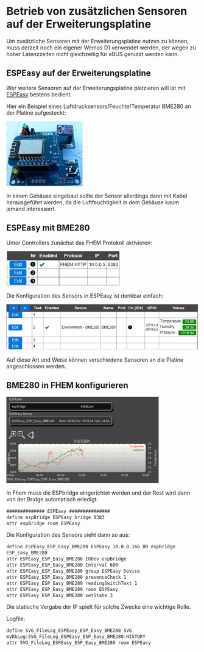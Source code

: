# Betrieb von zusätzlichen Sensoren auf der Erweiterungsplatine

Um zusätzliche Sensoren mit der Erweiterungsplatine nutzen zu können, muss derzeit noch ein eigener Wemos D1 verwendet werden,
der wegen zu hoher Latenzzeiten nicht gleichzeitig für eBUS genutzt werden kann.


## ESPEasy auf der Erweiterungsplatine

Wer weitere Sensoren auf der Erweiterungsplatine platzieren will ist mit [ESPEasy](https://www.letscontrolit.com/wiki/index.php/ESPEasy) bestens bedient.

Hier ein Beispiel eines Luftdrucksensors/Feuchte/Temperatur BME280 an der Platine aufgesteckt:

[<img src="images/exten-wemos.jpg" width="200" alt="extension+wemos" title="Erweiterungsplatine mit Wemos und Sensor">](images/exten-wemos.jpg)

In einem Gehäuse eingebaut sollte der Sensor allerdings dann mit Kabel herausgeführt werden, da die Luftfeuchtigkeit in dem Gehäuse kaum jemand interessiert.


## ESPEasy mit BME280

Unter Controllers zunächst das FHEM Protokoll aktivieren:

[<img src="images/espeasy-config1.png" width="300" alt="ESPEasy config" title="ESPEasy Konfiguration">](images/espeasy-config1.png)

Die Konfiguration des Sensors in ESPEasy ist denkbar einfach:

[<img src="images/espeasy-config2.png" width="600" alt="ESPEasy config sensor" title="ESPEasy Konfiguration Sensor">](images/espeasy-config2.png)

Auf diese Art und Weise können verschiedene Sensoren an die Platine angeschlossen werden.


## BME280 in FHEM konfigurieren

[<img src="images/espeasy-fhem.png" width="400" alt="FHEM sensors" title="Sensoren in FHEM">](images/espeasy-fhem.png)

In Fhem muss die ESPbridge eingerichtet werden und der Rest wird dann von der Bridge automatisch erledigt:

```
############## ESPEasy ###############
define espBridge ESPEasy bridge 8383
attr espBridge room ESPEasy
```

Die Konfiguration des Sensors sieht dann so aus:

```
define ESPEasy_ESP_Easy_BME280 ESPEasy 10.0.0.166 80 espBridge ESP_Easy_BME280
attr ESPEasy_ESP_Easy_BME280 IODev espBridge
attr ESPEasy_ESP_Easy_BME280 Interval 600
attr ESPEasy_ESP_Easy_BME280 group ESPEasy Device
attr ESPEasy_ESP_Easy_BME280 presenceCheck 1
attr ESPEasy_ESP_Easy_BME280 readingSwitchText 1
attr ESPEasy_ESP_Easy_BME280 room ESPEasy
attr ESPEasy_ESP_Easy_BME280 setState 3
```

Die statische Vergabe der IP spielt für solche Zwecke eine wichtige Rolle.

Logfile:

```
define SVG_FileLog_ESPEasy_ESP_Easy_BME280 SVG myDbLog:SVG_FileLog_ESPEasy_ESP_Easy_BME280:HISTORY
attr SVG_FileLog_ESPEasy_ESP_Easy_BME280 room ESPEasy
```
